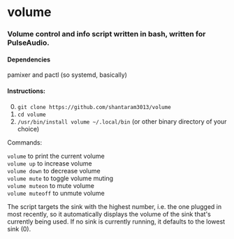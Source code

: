 # volume
### Volume control and info script written in bash, written for PulseAudio.

#### Dependencies

pamixer and pactl (so systemd, basically)

#### Instructions:

0) `git clone https://github.com/shantaram3013/volume`
1) `cd volume`
2) `/usr/bin/install volume ~/.local/bin` (or other binary directory of your choice)

Commands:

`volume` to print the current volume    
`volume up` to increase volume    
`volume down` to decrease volume    
`volume mute` to toggle volume muting    
`volume muteon` to mute volume    
`volume muteoff` to unmute volume    
   
The script targets the sink with the highest number, i.e. the one plugged in most recently, so it automatically displays the volume of the sink that's currently being used. If no sink is currently running, it defaults to the lowest sink (0).
